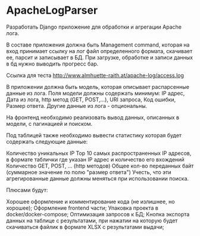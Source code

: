 # ApacheLogParser
Разработать Django приложение для обработки и агрегации Apache лога.

В составе приложения должна быть Management command, которая на вход принимает ссылку на лог файл определенного формата, скачивает ее, парсит и записывает в БД. При загрузке, обработке и записи данных в бд нужно выводить прогресс бар.

Ссылка для теста http://www.almhuette-raith.at/apache-log/access.log

В приложении должна быть модель, которая описывает распарсенные данные из лога. Поля модели должны содержать минимум: IP адрес, Дата из лога, http метод (GET, POST,...), URI запроса, Код ошибки, Размер ответа. Другие данные из лога - опциональны.

На фронтенд необходимо реализовать вывод данных, описанных в модели, с пагинацией и поиском.

Под таблицей также необходимо вывести статистику которая будет содержать следующие данные:

Количество уникальных IP Top 10 самых распространенных IP адресов, в формате таблички где указан IP адрес и количество его вхождений Количество GET, POST, ... (http методов) Общее кол-во переданных байт (суммарное значение по полю "размер ответа") Учесть, что эти агрегированные данные должны меняться при использовании поиска.

Плюсами будут:

Хорошее оформление и комментирование кода (не излишнее, но хорошее); Оформление frontend части; Упаковка проекта в docker/docker-compose; Оптимизация запросов к БД; Кнопка экспорта данных на таблице с результатами, при нажатии на которую будет скачиваться файлик в формате XLSX с результатами выдачи;
